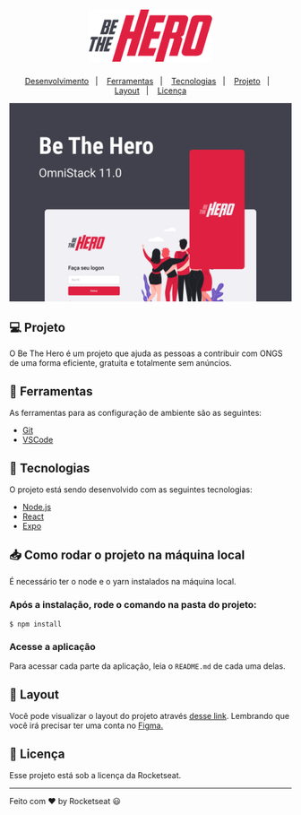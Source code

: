 <h1 align="center">
    <img alt="Be The Hero" title="Be The Hero" src=".github/logo.svg" width="220px" />
</h1>

<p align="center">
  <a href="#-projeto">Desenvolvimento</a>&nbsp;&nbsp;&nbsp;|&nbsp;&nbsp;&nbsp;
  <a href="#-ferramentas">Ferramentas</a>&nbsp;&nbsp;&nbsp;|&nbsp;&nbsp;&nbsp;
  <a href="#-tecnologias">Tecnologias</a>&nbsp;&nbsp;&nbsp;|&nbsp;&nbsp;&nbsp;
  <a href="#inbox_tray-como-rodar-o-projeto-na-m%C3%A1quina-local">Projeto</a>&nbsp;&nbsp;&nbsp;|&nbsp;&nbsp;&nbsp;
  <a href="#-layout">Layout</a>&nbsp;&nbsp;&nbsp;|&nbsp;&nbsp;&nbsp;
  <a href="#memo-licença">Licença</a>
</p>

<p align="center">
  <img alt="Be The Hero" src=".github/be-the-hero.png">
</p>

## 💻 Projeto

O Be The Hero é um projeto que ajuda as pessoas a contribuir com ONGS de uma forma eficiente, gratuita e totalmente sem anúncios.

## :wrench: Ferramentas

As ferramentas para as configuração de ambiente são as seguintes:

- [Git](https://git-scm.com/)
- [VSCode](https://code.visualstudio.com/)

## 🚀 Tecnologias

O projeto está sendo desenvolvido com as seguintes tecnologias:

- [Node.js](https://nodejs.org/)
- [React](https://pt-br.reactjs.org/)
- [Expo](https://expo.io/)

## :inbox_tray: Como rodar o projeto na máquina local

É necessário ter o node e o yarn instalados na máquina local.

### Após a instalação, rode o comando na pasta do projeto:

```
$ npm install
```

### Acesse a aplicação

Para acessar cada parte da aplicação, leia o `README.md` de cada uma delas.

## 🔖 Layout

Você pode visualizar o layout do projeto através [desse link](<https://www.figma.com/file/2C2yvw7jsCOGmaNUDftX9n/Be-The-Hero---OmniStack-11>). Lembrando que você irá precisar ter uma conta no [Figma.](http://figma.com/)

## :memo: Licença

Esse projeto está sob a licença da Rocketseat.

---

Feito com ♥ by Rocketseat :smiley: